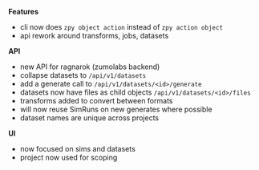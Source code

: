 **Features**

- cli now does `zpy object action` instead of `zpy action object`
- api rework around transforms, jobs, datasets

**API**

- new API for ragnarok (zumolabs backend)
- collapse datasets to `/api/v1/datasets`
- add a generate call to `/api/v1/datasets/<id>/generate`
- datasets now have files as child objects `/api/v1/datasets/<id>/files`
- transforms added to convert between formats
- will now reuse SimRuns on new generates where possible
- dataset names are unique across projects

**UI**

- now focused on sims and datasets
- project now used for scoping
